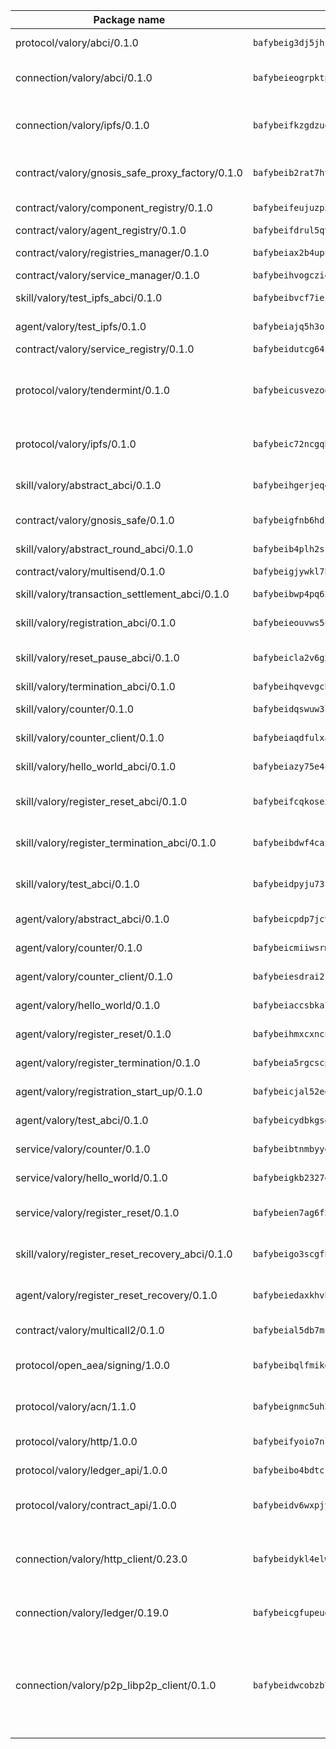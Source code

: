 | Package name                                                  | Package hash                                                  | Description                                                                                                                |
| ------------------------------------------------------------- | ------------------------------------------------------------- | -------------------------------------------------------------------------------------------------------------------------- |
| protocol/valory/abci/0.1.0                                    | `bafybeig3dj5jhsowlvg3t73kgobf6xn4nka7rkttakdb2gwsg5bp7rt7q4` | A protocol for ABCI requests and responses.                                                                                |
| connection/valory/abci/0.1.0                                  | `bafybeieogrpktpxfq74leeeeylfx33sob2hovhpl5coxlswae6xblzbezy` | connection to wrap communication with an ABCI server.                                                                      |
| connection/valory/ipfs/0.1.0                                  | `bafybeifkzgdzuoxqovcjswsnzsehjh7bjwbska26ufmcrk7hbufk4c4dae` | A connection responsible for uploading and downloading files from IPFS.                                                    |
| contract/valory/gnosis_safe_proxy_factory/0.1.0               | `bafybeib2rat7ht33l6r6ix45x5yifotq7l6oqczmqe5edxh2ackv4i72jq` | Gnosis Safe proxy factory (GnosisSafeProxyFactory) contract                                                                |
| contract/valory/component_registry/0.1.0                      | `bafybeifeujuzp56zzdhyvxitnaakqetcqhbqr2x6jxnhj7ahzm7pb2y7uy` | Component registry contract                                                                                                |
| contract/valory/agent_registry/0.1.0                          | `bafybeifdrul5qvk5hj4ggy63ff3smt6wc4c67srnqxxfpbz3jsgbpuavgy` | Agent registry contract                                                                                                    |
| contract/valory/registries_manager/0.1.0                      | `bafybeiax2b4upu7uiea4otvc5jv3rnmnnb6g2bmb2jkrhqtuyjyylskt6i` | Registries Manager contract                                                                                                |
| contract/valory/service_manager/0.1.0                         | `bafybeihvogcziooqau7n22tejzan2baghjaodkb2u74i3aao7ffomk4aem` | Service Manager contract                                                                                                   |
| skill/valory/test_ipfs_abci/0.1.0                             | `bafybeibvcf7ieik27zljt4bwbz4llfuuwlp5vfghmwbp3gmm55jdfl4l54` | IPFS e2e testing application.                                                                                              |
| agent/valory/test_ipfs/0.1.0                                  | `bafybeiajq5h3ofjugq2qz656uezeus6czbwilvd6d3baycm5zn2cakc7uq` | Agent for testing the ABCI connection.                                                                                     |
| contract/valory/service_registry/0.1.0                        | `bafybeidutcg64sih4syvaetggyswynfs4jlswaj63itoh4tqnwqz3ydywi` | Service Registry contract                                                                                                  |
| protocol/valory/tendermint/0.1.0                              | `bafybeicusvezoqlmyt6iqomcbwaz3xkhk2qf3d56q5zprmj3xdxfy64k54` | A protocol for communication between two AEAs to share tendermint configuration details.                                   |
| protocol/valory/ipfs/0.1.0                                    | `bafybeic72ncgqbzoz2guj4p4yjqulid7mv6yroeh65hxznloamoveeg7hq` | A protocol specification for IPFS requests and responses.                                                                  |
| skill/valory/abstract_abci/0.1.0                              | `bafybeihgerjeq4u4apuue7zzhpb3wmntuju34dbdijbbvl4wclww2gy7di` | The abci skill provides a template of an ABCI application.                                                                 |
| contract/valory/gnosis_safe/0.1.0                             | `bafybeigfnb6hdixmdwoxingxrevx7beawm2voudgtexo6vazzfa4vhyx5m` | Gnosis Safe (GnosisSafeL2) contract                                                                                        |
| skill/valory/abstract_round_abci/0.1.0                        | `bafybeib4plh2srkqjoeydbot4e65dju7ynknrpynuwidnempyqgykjencm` | abstract round-based ABCI application                                                                                      |
| contract/valory/multisend/0.1.0                               | `bafybeigjywkl7hydjsrkogob3xebj2ifhqwmfhhxoeyrndzhhxi5u6amey` | MultiSend contract                                                                                                         |
| skill/valory/transaction_settlement_abci/0.1.0                | `bafybeibwp4pq62tc6dm4y5h76e2cp7ryfkavsyr56zfra7rfuokwfxqpsu` | ABCI application for transaction settlement.                                                                               |
| skill/valory/registration_abci/0.1.0                          | `bafybeieouvws5u53kdavfkg7xsshpwapvuurdrncykuzndjf2xhavf563y` | ABCI application for common apps.                                                                                          |
| skill/valory/reset_pause_abci/0.1.0                           | `bafybeicla2v6g2y72iifmbsyehdm3fbqeqw4xkwd5vtuk2w6ctnewbcqq4` | ABCI application for resetting and pausing app executions.                                                                 |
| skill/valory/termination_abci/0.1.0                           | `bafybeihqvevgcbwaie2wo6w346amrr3daiwwfhwubcp4afb6prleljmdqe` | Termination skill.                                                                                                         |
| skill/valory/counter/0.1.0                                    | `bafybeidqswuw3lhjxwicrkye4mku44b56ehvvgyj522izhql32m56yo7tm` | The ABCI Counter application example.                                                                                      |
| skill/valory/counter_client/0.1.0                             | `bafybeiaqdfulxamdshw7fykfkqvkpvjb5bnmhv7ffrjiwdi4ktiulklx6q` | A client for the ABCI counter application.                                                                                 |
| skill/valory/hello_world_abci/0.1.0                           | `bafybeiazy75e4u5s2uadubhfmeuowrvicprmjekbkc4qbgtg4dmqyajhe4` | Hello World ABCI application.                                                                                              |
| skill/valory/register_reset_abci/0.1.0                        | `bafybeifcqkosexfzanhf3nbzxenal67fatjjd55lh3adspgo33mznwj7iu` | ABCI application for dummy skill that registers and resets                                                                 |
| skill/valory/register_termination_abci/0.1.0                  | `bafybeibdwf4caxlgastx35uc6ojcsgthspjwnqvsuz3hmlbr3pg6davrba` | ABCI application for dummy skill that registers and resets                                                                 |
| skill/valory/test_abci/0.1.0                                  | `bafybeidpyju73rrz64qicu2zyqtkn2xx4wigv5vvp5yk3rijghqbzfo5qm` | ABCI application for testing the ABCI connection.                                                                          |
| agent/valory/abstract_abci/0.1.0                              | `bafybeicpdp7jcvvvjvehfmhyklbd5l4m7hssun6low6kqan5tql4vczc4q` | The abstract ABCI AEA - for testing purposes only.                                                                         |
| agent/valory/counter/0.1.0                                    | `bafybeicmiiwsrmx62x3zz3qlhhcnls46s3v65eggpux27wwretttwkc5cq` | The ABCI Counter example as an AEA                                                                                         |
| agent/valory/counter_client/0.1.0                             | `bafybeiesdrai2lvgnwf5og4xh5n2f23giboxoivkuqj33x56xz6hgczav4` | The ABCI Counter example as an AEA                                                                                         |
| agent/valory/hello_world/0.1.0                                | `bafybeiaccsbka7scbn5gevs6nzd3c5unyy7p7cvht7gd6eeqlowjd7kfna` | Hello World ABCI example.                                                                                                  |
| agent/valory/register_reset/0.1.0                             | `bafybeihmxcxncngltspbvbtw3ezrbisgmkjwq2pg7oi6sotrcmf2dq6kdu` | Register reset to replicate Tendermint issue.                                                                              |
| agent/valory/register_termination/0.1.0                       | `bafybeia5rgcscpjyg6mlcbrogrb7s4jopnlnmasy2god7ug43azfkujbsm` | Register terminate to test the termination feature.                                                                        |
| agent/valory/registration_start_up/0.1.0                      | `bafybeicjal52edhpxhfv7guihmjktczndf4vahp45fqma2fpxisr3qkvc4` | Registration start-up ABCI example.                                                                                        |
| agent/valory/test_abci/0.1.0                                  | `bafybeicydbkgsgsdw4v25bjsn75gmscarkk32oo7u3pkh2r3len4wbt7vu` | Agent for testing the ABCI connection.                                                                                     |
| service/valory/counter/0.1.0                                  | `bafybeibtnmbyyendbnfomnji7gwjclnt34ks577bgre5onqqysnmbtok64` | A set of agents incrementing a counter                                                                                     |
| service/valory/hello_world/0.1.0                              | `bafybeigkb2327en47xvj2gsp5wmyh56v64vhcdkkiszani44xh2icrv5uy` | A simple demonstration of a simple ABCI application                                                                        |
| service/valory/register_reset/0.1.0                           | `bafybeien7ag6f2cwvvthltb7ezttoywzhydz47hm2ln2az7ate53a3it6a` | Test and debug tendermint reset mechanism.                                                                                 |
| skill/valory/register_reset_recovery_abci/0.1.0               | `bafybeigo3scgfhz2x4qtk5lwy7edxay6mm6xgwlfnt37tvr3bgfdnn27ee` | ABCI application for dummy skill that registers and resets                                                                 |
| agent/valory/register_reset_recovery/0.1.0                    | `bafybeiedaxkhvhep5ebi5gfdlbttmyun4ebg3mc3hhgdcmx6bgyvhewjbe` | Agent to showcase hard reset as a recovery mechanism.                                                                      |
| contract/valory/multicall2/0.1.0                              | `bafybeial5db7mcobpr4ntjxjgdqysrxlkbj3hrruuikvfyi66lmetzhoai` | The MakerDAO multicall2 contract.                                                                                          |
| protocol/open_aea/signing/1.0.0                               | `bafybeibqlfmikg5hk4phzak6gqzhpkt6akckx7xppbp53mvwt6r73h7tk4` | A protocol for communication between skills and decision maker.                                                            |
| protocol/valory/acn/1.1.0                                     | `bafybeignmc5uh3vgpuckljcj2tgg7hdqyytkm6m5b6v6mxtazdcvubibva` | The protocol used for envelope delivery on the ACN.                                                                        |
| protocol/valory/http/1.0.0                                    | `bafybeifyoio7nlh5zzyn5yz7krkou56l22to3cwg7gw5v5o3vxwklibhty` | A protocol for HTTP requests and responses.                                                                                |
| protocol/valory/ledger_api/1.0.0                              | `bafybeibo4bdtcrxi2suyzldwoetjar6pqfzm6vt5xal22ravkkcvdmtksi` | A protocol for ledger APIs requests and responses.                                                                         |
| protocol/valory/contract_api/1.0.0                            | `bafybeidv6wxpjyb2sdyibnmmum45et4zcla6tl63bnol6ztyoqvpl4spmy` | A protocol for contract APIs requests and responses.                                                                       |
| connection/valory/http_client/0.23.0                          | `bafybeidykl4elwbcjkqn32wt5h4h7tlpeqovrcq3c5bcplt6nhpznhgczi` | The HTTP_client connection that wraps a web-based client connecting to a RESTful API specification.                        |
| connection/valory/ledger/0.19.0                               | `bafybeicgfupeudtmvehbwziqfxiz6ztsxr5rxzvalzvsdsspzz73o5fzfi` | A connection to interact with any ledger API and contract API.                                                             |
| connection/valory/p2p_libp2p_client/0.1.0                     | `bafybeidwcobzb7ut3efegoedad7jfckvt2n6prcmd4g7xnkm6hp6aafrva` | The libp2p client connection implements a tcp connection to a running libp2p node as a traffic delegate to send/receive envelopes to/from agents in the DHT. |
